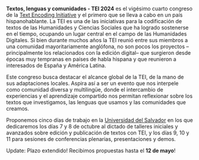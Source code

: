 **Textos, lenguas y comunidades - TEI 2024** es el vigésimo cuarto congreso de la [Text Encoding Initiative](https://tei-c.org/) y el primero que se lleva a cabo en un país hispanohablante. La TEI es una de las iniciativas para la codificación de textos de las Humanidades y Ciencias Sociales que ha logrado sostenerse en el tiempo, ocupando un lugar central en el campo de las Humanidades Digitales. Si bien durante muchos años la TEI reunió entre sus miembros a una comunidad mayoritariamente anglófona, no son pocos los proyectos –principalmente los relacionados con la edición digital– que surgieron desde épocas muy tempranas en países de habla hispana y que reunieron a interesados de España y América Latina. 

Este congreso busca destacar el alcance global de la TEI, de la mano de sus adaptaciones locales. Aspira así a ser un evento que nos interpele como comunidad diversa y multilingüe, donde el intercambio de experiencias y el aprendizaje compartido nos permitan reflexionar sobre los textos que investigamos, las lenguas que usamos y las comunidades que creamos.

Proponemos cinco días de trabajo en la [Universidad del Salvador](https://www.google.com/maps/place/Universidad+del+Salvador+-+Rectorado/@-34.6013439,-58.3941206,17z/data=!3m1!4b1!4m6!3m5!1s0x95bccbbceb753a91:0xe6208305d17821e1!8m2!3d-34.6013439!4d-58.3915457!16zL20vMDkwbV92?authuser=6&entry=ttu) en los que dedicaremos los días 7 y 8 de octubre al dictado de talleres iniciales y avanzados sobre edición y publicación de textos con TEI, y los días 9, 10 y 11 para sesiones de conferencias plenarias, presentaciones y demos. 

Update: Plazo extendido! Recibimos propuestas hasta el **12 de mayo**!

<!-- El call for papers abre en **febrero de 2024**. -->